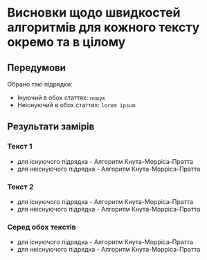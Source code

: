 # Висновки щодо швидкостей алгоритмів для кожного тексту окремо та в цілому

## Передумови

Обрано такі підрядки:

- Інуючий в обох статтях: ```пошук```
- Неіcнуючий в обох статтях: ```lorem ipsum```
## Результати замірів
### Текст 1
- для існуючого підрядка - Алгоритм Кнута-Морріса-Пратта
- для неіснуючого підрядка - Алгоритм Кнута-Морріса-Пратта

### Текст 2
- для існуючого підрядка - Алгоритм Кнута-Морріса-Пратта
- для неіснуючого підрядка - Алгоритм Кнута-Морріса-Пратта

### Серед обох текстів
- для існуючого підрядка - Алгоритм Кнута-Морріса-Пратта
- для неіснуючого підрядка - Алгоритм Кнута-Морріса-Пратта